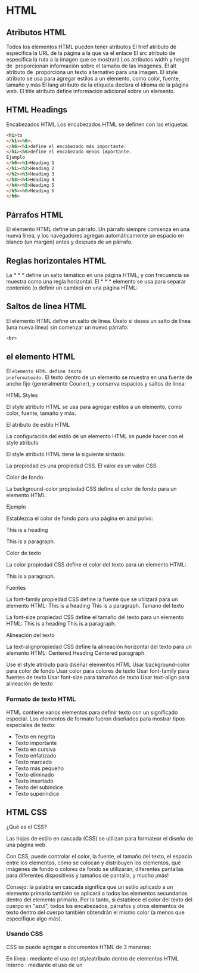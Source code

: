 # HTML
## Atributos HTML

Todos los elementos HTML pueden tener atributos
El href atributo de <a> especifica la URL de la página a la que va el enlace
El src atributo de <img> especifica la ruta a la imagen que se mostrará
Los atributos width y height de <img> proporcionan información sobre el tamaño de las imágenes.
El alt atributo de <img> proporciona un texto alternativo para una imagen.
El style atributo se usa para agregar estilos a un elemento, como color, fuente, tamaño y más
El lang atributo de la etiqueta declara el idioma de la página web.
El title atributo define información adicional sobre un elemento.

## HTML Headings

Encabezados HTML
Los encabezados HTML se definen con las etiquetas
````html
<h1>to
</h1><h6>.
</h6><h1>define el encabezado más importante.
</h1><h6>define el encabezado menos importante.
Ejemplo
</h6><h1>Heading 1
</h1><h2>Heading 2
</h2><h3>Heading 3
</h3><h4>Heading 4
</h4><h5>Heading 5
</h5><h6>Heading 6
</h6>
````
## Párrafos HTML

El elemento HTML define un párrafo.
Un párrafo siempre comienza en una nueva línea, y los navegadores agregan automáticamente un espacio en blanco (un margen) antes y después de un párrafo.

## Reglas horizontales HTML

La * * *  define un salto temático en una página HTML, y con frecuencia se muestra como una regla horizontal.
El * * * elemento se usa para separar contenido (o definir un cambio) en una página HTML:

## Saltos de línea HTML

El elemento HTML define un salto de línea.
Úselo si desea un salto de línea (una nueva línea) sin comenzar un nuevo párrafo:
````HTML
<br>
````

## el elemento HTML

<code data-te-codeblock=""></code>

El
<code data-te-codeblock="">elemento HTML define texto preformateado.</code>
El texto dentro de un
elemento se muestra en una fuente de ancho fijo (generalmente Courier), y conserva espacios y saltos de línea:

HTML Styles

El style atributo HTML se usa para agregar estilos a un elemento, como color, fuente, tamaño y más.

El atributo de estilo HTML

La configuración del estilo de un elemento HTML se puede hacer con el style atributo

El style atributo HTML tiene la siguiente sintaxis:

La propiedad es una propiedad CSS. El valor es un valor CSS.

Color de fondo

La background-color propiedad CSS define el color de fondo para un elemento HTML.

Ejemplo

Establezca el color de fondo para una página en azul polvo:

This is a heading

This is a paragraph.

Color de texto

La color propiedad CSS define el color del texto para un elemento HTML:

This is a paragraph.

Fuentes

La font-family propiedad CSS define la fuente que se utilizará para un elemento HTML:
This is a heading
This is a paragraph.
Tamano del texto

La font-size propiedad CSS define el tamaño del texto para un elemento HTML:
This is a heading
This is a paragraph.

Alineación del texto

La text-alignpropiedad CSS define la alineación horizontal del texto para un elemento HTML:
Centered Heading
Centered paragraph.

Use el style atributo para diseñar elementos HTML
Usar background-color para color de fondo
Usar color para colores de texto
Usar font-family para fuentes de texto
Usar font-size para tamaños de texto
Usar text-align para alineación de texto

### Formato de texto HTML
HTML contiene varios elementos para definir texto con un significado especial.
Los elementos de formato fueron diseñados para mostrar tipos especiales de texto:
-   Texto en negrita
-   Texto importante
-   Texto en cursiva
-   Texto enfatizado
-   Texto marcado
-   Texto más pequeño
-   Texto eliminado
-   Texto insertado
-   Texto del subíndice
-   Texto superíndice

## HTML CSS

¿Qué es el CSS?

Las hojas de estilo en cascada (CSS) se utilizan para formatear el diseño de una página web.

Con CSS, puede controlar el color, la fuente, el tamaño del texto, el espacio entre los elementos, cómo se colocan y distribuyen los elementos, qué imágenes de fondo o colores de fondo se utilizarán, diferentes pantallas para diferentes dispositivos y tamaños de pantalla, y mucho ¡más!

Consejo: la palabra en cascada significa que un estilo aplicado a un elemento primario también se aplicará a todos los elementos secundarios dentro del elemento primario. Por lo tanto, si establece el color del texto del cuerpo en "azul", todos los encabezados, párrafos y otros elementos de texto dentro del cuerpo también obtendrán el mismo color (a menos que especifique algo más).

### Usando CSS

CSS se puede agregar a documentos HTML de 3 maneras:

En línea : mediante el uso del styleatributo dentro de elementos HTML
Interno : mediante el uso de un <style>elemento en la <head>sección
Externo : mediante el uso de un <link> elemento para vincular a un archivo CSS externo

<head>
  <link rel="stylesheet" href="styles.css">
</head>

### Colores CSS, fuentes y tamaños

Aquí, demostraremos algunas propiedades CSS comúnmente utilizadas. Aprenderá más sobre ellos más tarde.

La color propiedad CSS define el color del texto que se utilizará.

La font-family propiedad CSS define la fuente que se utilizará.

La font-size propiedad CSS define el tamaño del texto que se utilizará.

### Borde CSS

La border p ropiedad CSS define un borde alrededor de un elemento HTML.

p {
border: 2px solid powderblue;
}

### Relleno CSS

La padding propiedad CSS define un relleno (espacio) entre el texto y el borde.
p {
  border: 2px solid powderblue;
  padding: 30px;
}

### Margen CSS

La marginpropiedad CSS define un margen (espacio) fuera del borde.

p {
  border: 2px solid powderblue;
  margin: 50px;
}

Use el style atributo HTML para el estilo en línea
Use el <style> elemento HTML para definir CSS interno
Use el <link> elemento HTML para referirse a un archivo CSS externo
Use el <head> elemento HTML para almacenar elementos <style> y <link>
Use la color propiedad CSS para colores de texto
Use la font-family propiedad CSS para fuentes de texto
Use la font-size propiedad CSS para tamaños de texto
Use la border propiedad CSS para bordes
Use la padding propiedad CSS para el espacio dentro del borde
Use la margin propiedad CSS para espacio fuera del borde

## secciónes

### Header

Crear seccion de Header como logo,

### nav

Barra de navegacion, Home, Contacto, etc

### article

### section

### aside

no corresponde al contenido pero queremos mostrará como publicidad

### footer

 pie de pagina

## Agrupaciones de contenido

### Listas anidadas
ul :Unordered List
ol :Orderer List
li :List Item
````html
<ul>
  <li>item de lista 1</li>
  <li>item de lista 2
    <ol>
      <li>subitem de lista 1</li>
      <li>subitem de lista 2</li>
    </ol>
  </li>
  <li>item de lista 3</li>
</ul>
````
### Listas de definicion

Sirven para indicar un termino y una definicion ej. glosario
dl : Definition List
dt : Definition Term
dd : Definition description
````html
<dl class="">
  <dt>Peru</dt>
  <dd>Lima</dd>
  <dt>Chile</dt>
  <dd>Santiago</dd>
  <dt>Venezuela</dt>
  <dd>Caracas</dd>
</dl>
````

## Figure y Figcaption

Figure sirve para colocar contenido relacionado pero que rompa el flujo del contenido
Ejemplo un tutorial o contenido, noticia,etc en el que se inserta imagen, video, en el medio del documento que esta relacionado con el contenido.

Figcaption es la leyenda del contenido, description, title, opcional
````html
<figure>
  <pre>
    <code>function hola() {
      return "Hola Mundo"
    }
  </code>
  </pre>
  <figcaption>
    Declaracion de una funcion JavaScript
  </figcaption>
</figure>
````
## Otros elementos

### Main
el elemento mas importante, Contenido principal de la pagina
````html
<main>
  <p>este en un parrafo</p>
  <hr> <!-- horizontal rule -->
  <pre>  <!-- preformateado -->
        este Texto
   se representa
     igual en el Navegador
  </pre>
  <blockquote cite="http://">
    <!-- citas frases famosas, Destacar elemento del contenido -->
  </blockquote>
</main>
````
### Divisiones (Layout)

Div y span son contendores de contenidos para luego ser usados css ,js,etc

## Elementos de Linea y Bloque

los elementos de linea deben estar dentro de un elemento de Bloque,
la mayoria son elementos de bloque
````html
 ul,li,p,blockquote,article,figure
 ````
 ````html
<p>Este es un elemento de bloque</p>
<span>Este es un elemento de linea</span>
````
### elementos de texto comunes

````html
<small></small>
<strong></strong> <!--mas importanto  -->
<em></em> <!--enfasis cursiva-->
<cite></cite> <!--citar -->
<dfn></dfn> <!--definicion ej Siglas-->
<code></code> <!--fragmentos de codigos-->
<data value=""></data>
<br> <!--Quiebre de linea -->
<q cite=""></q><!-- -->
<abbr title=""></abbr> <!--Abbreviation -->
<del></del> <!-- Deleted Text-->
<wbr> <!-- Word Break Opportunity-->
<span></span>  <!--Contendor de elementos de linea -->
<i></i> <!-- italic -->
<b></b> <!--bold o negrita-->
<u></u> <!-- undeline -->
<sup></sup> <!-- superíndice -->
<sub></sub> <!-- subindice -->
<time></time> <!-- Tiempo -->
<mark></mark> <!-- resaltar el texto, remarcar -->
<a href="#"></a> <!-- Hipertexto Enlaces -->
````

## Enlaces

````html
<p>
  <!-- Ruta Absoluta -->
  <a href="https://sebastian.dev">Sebastian Marquez</a>
  <!-- Ruta Relativa, Misma carpeta -->
  <a href="usuarios.html">Usuarios</a>
  <a href="./usuarios.html">Usuarios</a>
  <!-- Ruta Relativa, Carpeta superior -->
  <a href=../usuarios.html>Usuarios</a>
  <!-- Ruta Relativa, 2 carpetas arriba y subdirectorio -->
  <a href="../usuarios/usuarios.html"></a>
  <!-- Ruta Relativa a la Raiz / -->
  <a href="/usuarios.html">Usuarios</a>
</p>
````
